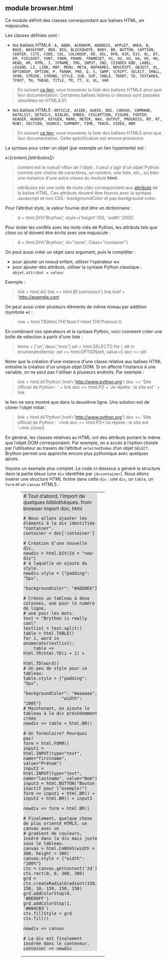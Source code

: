 module **browser.html**
-----------------------

Ce module définit des classes correspondant aux balises HTML, en majuscules.

Les classes définies sont :

- les balises HTML4 : `A, ABBR, ACRONYM, ADDRESS, APPLET, AREA, B, BASE, BASEFONT, BDO, BIG, BLOCKQUOTE, BODY, BR, BUTTON, CAPTION, CENTER, CITE, CODE, COL, COLGROUP, DD, DEL, DFN, DIR, DIV, DL, DT, EM, FIELDSET, FONT, FORM, FRAME, FRAMESET, H1, H2, H3, H4, H5, H6, HEAD, HR, HTML, I, IFRAME, IMG, INPUT, INS, ISINDEX KBD, LABEL, LEGEND, LI, LINK, MAP, MENU, META, NOFRAMES, NOSCRIPT, OBJECT, OL, OPTGROUP, OPTION, P, PARAM, PRE, Q, S, SAMP, SCRIPT, SELECT, SMALL, SPAN, STRIKE, STRONG, STYLE, SUB, SUP, TABLE, TBODY, TD, TEXTAREA, TFOOT, TH, THEAD, TITLE, TR, TT, U, UL, VAR`

> En suivant [ce lien](http://www.w3.org/TR/html4/index/elements.html), vous
> trouverez la liste des balises HTML4 ainsi que leur documentation. Certaines
> balises listées ci-dessus sont passées obsolètes en HTML4.01.

- les balises HTML5 : `ARTICLE, ASIDE, AUDIO, BDI, CANVAS, COMMAND, DATALIST, DETAILS, DIALOG, EMBED, FIGCAPTION, FIGURE, FOOTER, HEADER, HGROUP, KEYGEN, MARK, METER, NAV, OUTPUT, PROGRESS, RP, RT, RUBY, SECTION, SOURCE, SUMMARY, TIME, TRACK, VIDEO, WBR`

> En suivant [ce lien](http://www.w3.org/TR/html5-author/index.html#elements-1),
> vous trouverez la liste des balises HTML5 ainsi que leur documentation. Cette
> spécification est encore provisoire.

La syntaxe pour créer un objet (par exemple un lien hypertexte) est :

`A(`*[content,[attributes]]*`)`

> *content* est le noeud «fils» de l'objet ; il peut s'agir d'un objet Python
> comme une chaîne de caractères, un nombre, une liste, etc., ou bien une
> instance d'une autre classe du module **html**.

> *attributes* est une suite de mots-clés correspondant aux
> [attributs](http://www.w3.org/TR/html5-author/index.html#attributes-1) de la
> balise HTML. Ces attributs doivent être fournis avec la syntaxe Javascript et
> non CSS : *backgroundColor* et pas *background-color*.

Pour l’attribut *style*, la valeur fournie doit être un dictionnaire :

>    d = html.DIV('Brython', style={'height':100, 'width':200})

Pour éviter les conflits avec les mots-clés de Python, les attributs tels que
*class* ou *id* doivent être écrits avec une majuscule :

>    d = html.DIV('Brython', Id="zone", Class="container")

On peut aussi créer un objet sans argument, puis le compléter :
- pour ajouter un noeud enfant, utiliser l'opérateur **<=**
- pour ajouter des attributs, utiliser la syntaxe Python classique :
  `objet.attribut = valeur`

Exemple :

>    link = html.A()
>    link <= html.B('connexion')
>    link.href = 'http://example.com'

On peut aussi créer plusieurs éléments de même niveau par addition (symbole
**+**) :

>    row = html.TR(html.TH('Nom')+html.TH('Prénom'))

En combinant ces opérateurs et la syntaxe Python, voici comment créer une boîte
de sélection à partir d'une liste :

>    items = ['un','deux','trois']
>    sel = html.SELECT()
>    for i, elt in enumerate(items):
>        sel <= html.OPTION(elt, value=i)
>    doc <= sel

Noter que la création d'une instance d'une classe relative aux balises HTML
entraîne la création d'un unique objet DOM. Si on affecte l'instance à une
variable, on ne peut pas l'utiliser à plusieurs endroits. Par exemple :

>    link = html.A('Python',href='http://www.python.org')
>    doc <= 'Site officiel de Python : ' + link
>    doc <= html.P() + 'Je répète : le site est ' + link

le lien ne sera montré que dans la deuxième ligne. Une solution est de cloner
l'objet initial :

>    link = html.A('Python',href='http://www.python.org')
>    doc <= 'Site officiel de Python : '+link
>    doc <= html.P()+'Je répète : le site est '+link.clone()

En général, les classes relatives au HTML ont des attributs portant le même que
l’objet DOM correspondant. Par exemple, on a accès à l’option choisie par
l’utilisateur au travers de l’attribut `selectedIndex` d’un objet `SELECT`.
Brython permet une approche encore plus pythonique avec quelques ajouts.

Voyons un exemple plus complet. Le code ci-dessous a généré la structure dans
la partie bleue (une `div` identifiée par `id=container`). Nous allons insérer
une structure HTML fictive dans cette `div` : une `div`, un `table`, un `form`
et un `canvas` HTML5 :

<div style="padding-left:50px;">
<table cellpadding=10>
<tr>
<td style="width:100px;">
<div id="html-doc" style="background-color:#dddddd;">
    # Tout d’abord, l’import de quelques bibliothèques.
    from browser import doc, html
    
    # Nous allons ajouter les éléments à la div identifiée "container".
    container = doc['container']
    
    # Création d’une nouvelle div,
    newdiv = html.DIV(Id = "new-div")
    # à laquelle on ajoute du style.
    newdiv.style = {"padding": "5px", 
                   "backgroundColor": "#ADD8E6"}
    
    # Créons un tableau à deux colonnes, une pour le numéro de ligne,
    # une pour les mots.
    text = "Brython is really cool"
    textlist = text.split()
    table = html.TABLE()
    for i, word in enumerate(textlist):
        table <= html.TR(html.TD(i + 1) + 
                         html.TD(word))
    # Un peu de style pour ce tableau:
    table.style = {"padding": "5px", 
                   "backgroundColor": "#aaaaaa",
                   "width": "100%"}
    # Maintenant, on ajoute le tableau à la div précédemment créée
    newdiv <= table + html.BR()
    
    # Un formulaire? Pourquoi pas!
    form = html.FORM()
    input1 = html.INPUT(type="text", name="firstname", value="Prénom")
    input2 = html.INPUT(type="text", name="lastname", value="Nom")
    input3 = html.BUTTON("Bouton inactif pour l’exemple!")
    form <= input1 + html.BR() + input2 + html.BR() + input3
    
    newdiv <= form + html.BR()
    
    # Finalement, quelque chose de plus orienté HTML5, un canvas avec un
    # gradient de couleurs, inséré dans la div mais juste sous le tableau.
    canvas = html.CANVAS(width = 300, height = 300)
    canvas.style = {"width": "100%"}
    ctx = canvas.getContext('2d')
    ctx.rect(0, 0, 300, 300)
    grd = ctx.createRadialGradient(150, 150, 10, 150, 150, 150)
    grd.addColorStop(0, '#8ED6FF')
    grd.addColorStop(1, '#004CB3')
    ctx.fillStyle = grd
    ctx.fill()
    
    newdiv <= canvas
    
    # La div est finalement insérée dans le conteneur.
    container <= newdiv
    
</div>
</td>
<td>
<div id="container"></div>
</td>
</tr>
</table>
</div>

<script type="text/python">
exec(doc["html-doc"].text)
</script>


